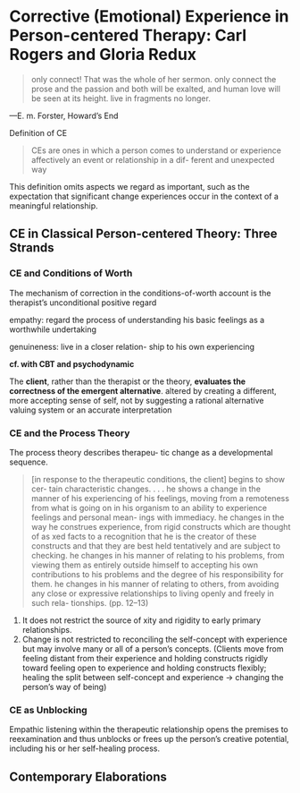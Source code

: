 # Corrective (Emotional) Experience in Person-centered Therapy: Carl Rogers and Gloria Redux

> only connect! That was the whole of her sermon. only connect the prose and the passion and both will be exalted, and human love will be seen at its height. live in fragments no longer.

—E. m. Forster, Howard’s End


Definition of CE

> CEs are ones in which a person comes to understand or experience affectively an event or relationship in a dif- ferent and unexpected way

This definition omits aspects we regard as important, such as the expectation that significant change experiences occur in the context of a meaningful relationship.


## CE in Classical Person-centered Theory: Three Strands

### CE and Conditions of Worth

The mechanism of correction in the conditions-of-worth account is the therapist’s unconditional positive regard

empathy: regard the process of understanding his basic feelings as a worthwhile undertaking

genuineness: live in a closer relation- ship to his own experiencing

**cf. with CBT and psychodynamic**

The **client**, rather than the therapist or the theory, **evaluates the correctness of the emergent alternative**. altered by creating a different, more accepting sense of self, not by suggesting a rational alternative valuing system or an accurate interpretation

### CE and the Process Theory

The process theory describes therapeu- tic change as a developmental sequence.

> [in response to the therapeutic conditions, the client] begins to show cer- tain characteristic changes. . . . he shows a change in the manner of his experiencing of his feelings, moving from a remoteness from what is going on in his organism to an ability to experience feelings and personal mean- ings with immediacy. he changes in the way he construes experience, from rigid constructs which are thought of as  xed facts to a recognition that he is the creator of these constructs and that they are best held tentatively and are subject to checking. he changes in his manner of relating to his problems, from viewing them as entirely outside himself to accepting his own contributions to his problems and the degree of his responsibility for them. he changes in his manner of relating to others, from avoiding any close or expressive relationships to living openly and freely in such rela- tionships. (pp. 12–13)


1. It does not restrict the source of  xity and rigidity to early primary relationships.
2. Change is not restricted to reconciling the self-concept with experience but may involve many or all of a person’s concepts.
(Clients move from feeling distant from their experience and holding constructs rigidly toward feeling open to experience and holding constructs flexibly; healing the split between self-concept and experience → changing the person’s way of being)

### CE as Unblocking

Empathic listening within the therapeutic relationship opens the premises to reexamination and thus unblocks or frees up the person’s creative potential, including his or her self-healing process.


## Contemporary Elaborations









